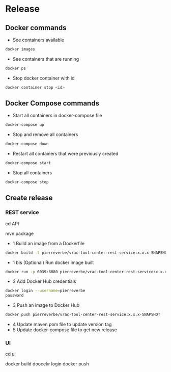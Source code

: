 # Release

## Docker commands
* See containers available
```bash
docker images
```
* See containers that are running
```bash
docker ps
```
* Stop docker container with id
```bash
docker container stop <id> 
```

## Docker Compose commands
* Start all containers in docker-compose file
```bash
docker-compose up
```
* Stop and remove all containers
```bash
docker-compose down
```
* Restart all containers that were previously created
```bash
docker-compose start
```
* Stop all containers
```bash
docker-compose stop
```

## Create release
### REST service

 cd API

 mvn package

* 1 Build an image from a Dockerfile
```bash
docker build -t pierreverbe/vrac-tool-center-rest-service:x.x.x-SNAPSHOT .
```
* 1 bis (Optional) Run docker image built
```bash
docker run -p 6039:8080 pierreverbe/vrac-tool-center-rest-service:x.x.x-SNAPSHOT
```
* 2 Add Docker Hub credentials
```bash
docker login --username=pierreverbe
password
```
* 3 Push an image to Docker Hub
```bash
docker push pierreverbe/vrac-tool-center-rest-service:x.x.x-SNAPSHOT
```
* 4 Update maven pom file to update version tag
* 5 Update docker-compose file to get new release

### UI

cd ui

docker build
doocekr login
docker push
